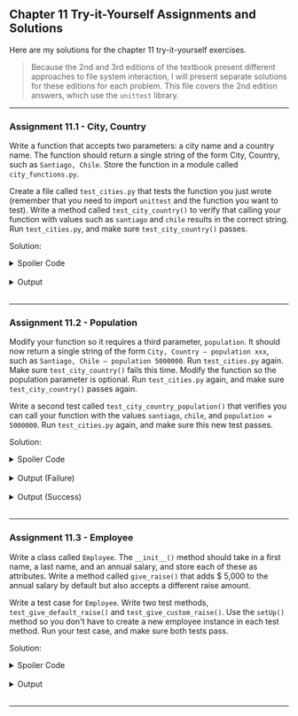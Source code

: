 ## Chapter 11 Try-it-Yourself Assignments and Solutions

Here are my solutions for the chapter 11 try-it-yourself exercises.

> Because the 2nd and 3rd editions of the textbook present different 
> approaches to file system interaction, I will present separate solutions for
> these editions for each problem. This file covers the 2nd edition answers,
> which use the `unittest` library.

---

### Assignment 11.1 - City, Country

Write a function that accepts two parameters: a city name and a country name. 
The function should return a single string of the form City, Country, such as 
`Santiago, Chile`. Store the function in a module called `city_functions.py`.

Create a file called `test_cities.py` that tests the function you just wrote 
(remember that you need to import `unittest` and the function you want to 
test). Write a method called `test_city_country()` to verify that calling 
your function with values such as `santiago` and `chile` results in the 
correct string. Run `test_cities.py`, and make sure `test_city_country()` 
passes.

Solution:

<details>
<summary>Spoiler Code</summary>
<br>

<details>
<summary>City Functions</summary>

In [city_functions.py](./city_functions.py)

```python
def city_country(city, country):
    """Return formatted city and country string"""
    return f"{city}, {country}".title()
```

</details>
<br>

<details>
<summary>Test Case</summary>

```python
import unittest
from city_functions import city_country

def main():
    unittest.main()

class LocationTestCase(unittest.TestCase):
    def test_city_country(self):
        location = city_country("dublin", "ireland")
        self.assertEqual(location, "Dublin, Ireland")

if __name__ == "__main__":
    main()
```

</details>

</details>
<br>

<details>
<summary>Output</summary>

```
.
----------------------------------------------------------------------
Ran 1 test in 0.000s

OK
```

</details>
<br>

---

### Assignment 11.2 - Population

Modify your function so it requires a third parameter, `population`. It 
should now return a single string of the form 
`City, Country – population xxx`, such as 
`Santiago, Chile – population 5000000`. Run `test_cities.py` again. Make sure 
`test_city_country()` fails this time. Modify the function so the population 
parameter is optional. Run `test_cities.py` again, and make sure 
`test_city_country()` passes again.

Write a second test called `test_city_country_population()` that verifies you 
can call your function with the values `santiago`, `chile`, and 
`population = 5000000`. Run `test_cities.py` again, and make sure this new 
test passes.

Solution:

<details>
<summary>Spoiler Code</summary>
<br>

<details>
<summary>City Functions</summary>

```python
def city_country_pop_broken(city, country, population):
    return f"{city}, {country} - population {population}".title()

def city_country_pop(city, country, population=None):
    if population:
        return f"{city}, {country} - population {population}".title()
    return f"{city}, {country}".title()
```

</details>
<br>

<details>
<summary>Test Case</summary>

```python
import unittest
from city_functions import city_country_pop, city_country_pop_broken

def main():
    unittest.main()

class CityCountryPopTestCase(unittest.TestCase):
    def test_city_country(self):
        location = city_country_pop("dublin", "ireland")
        # Un-comment the following line for a failed test
        # location = city_country_pop_broken("dublin", "ireland")
        self.assertEqual(location, "Dublin, Ireland")
        
    def test_city_country_pop(self):
        location = city_country_pop("dublin", "ireland", 544_107)
        self.assertEqual(location, "Dublin, Ireland - Population 544107")

if __name__ == "__main__":
    main()
```

</details>

</details>
<br>

<details>
<summary>Output (Failure)</summary>

```
E.
======================================================================
ERROR: test_city_country (__main__.CityCountryPopTestCase.test_city_country)
----------------------------------------------------------------------
Traceback (most recent call last):
  File "...\02_population.py", line 23, in test_city_country
    location = city_country_pop_broken("dublin", "ireland")
               ^^^^^^^^^^^^^^^^^^^^^^^^^^^^^^^^^^^^^^^^^^^^
TypeError: city_country_pop_broken() missing 1 required positional argument: 'population'

----------------------------------------------------------------------
Ran 2 tests in 0.001s

FAILED (errors=1)
```

</details>
<br>

<details>
<summary>Output (Success)</summary>

```
..
----------------------------------------------------------------------
Ran 2 tests in 0.000s

OK
```

</details>
<br>

---

### Assignment 11.3 - Employee

Write a class called `Employee`. The `__init__()` method should take in a first name, a last name, and an annual salary, and store each of these as attributes. Write a method called `give_raise()` that adds $ 5,000 to the annual salary by default but also accepts a different raise amount.

Write a test case for `Employee`. Write two test methods,  `test_give_default_raise()` and `test_give_custom_raise()`. Use the `setUp()` method so you don't have to create a new employee instance in each test method. Run your test case, and make sure both tests pass.

Solution:

<details>
<summary>Spoiler Code</summary>
<br>

<details>
<summary>Employee Class</summary>

```python
class Employee():
    """Class to model an employee"""
    def __init__(self, first_name, last_name, annual_salary):
        """Initialize the employee"""
        self.first_name = first_name
        self.last_name = last_name
        self.annual_salary = annual_salary

    def show_details(self):
        """Show details of the employee"""
        print(f"{self.first_name} {self.last_name} - Salary : ${self.annual_salary}".title())

    def give_raise(self, amount = 5000):
        """Give the employee a raise"""
        self.annual_salary += amount
```

</details>
<br><details>
<summary>Test Case</summary>

```python
import unittest
from employee import Employee

class EmployeeTestCase(unittest.TestCase):
    def setUp(self):
        self.employee = Employee("joe", "coder", 50_000)

    def test_raise_default(self):
        self.employee.give_raise()
        self.assertEqual(self.employee.annual_salary, 55_000)

    def test_raise_default(self):
        self.employee.give_raise(10_000)
        self.assertEqual(self.employee.annual_salary, 60_000)

def main():
    unittest.main()

if __name__ == "__main__":
    main()
```

</details>

</details>
<br>

<details>
<summary>Output</summary>

```
.
----------------------------------------------------------------------
Ran 1 test in 0.000s

OK
```

</details>
<br>

---
